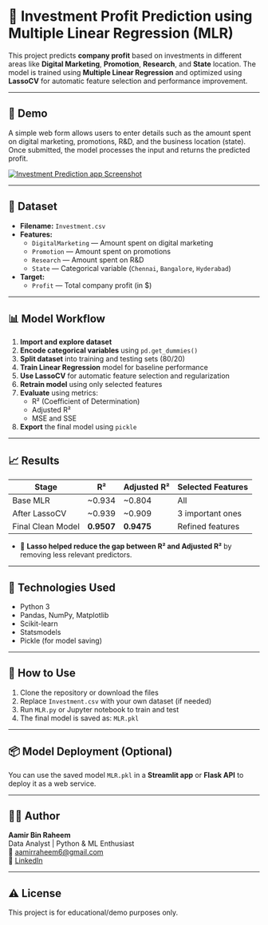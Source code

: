 
# 💼 Investment Profit Prediction using Multiple Linear Regression (MLR)

This project predicts **company profit** based on investments in different areas like **Digital Marketing**, **Promotion**, **Research**, and **State** location. The model is trained using **Multiple Linear Regression** and optimized using **LassoCV** for automatic feature selection and performance improvement.

---
## 🚀 Demo

A simple web form allows users to enter details such as the amount spent on digital marketing, promotions, R&D, and the business location (state). Once submitted, the model processes the input and returns the predicted profit.

[![Investment Prediction app Screenshot](MLR_app.png)](https://github.com/Aamir-Raheem/python_programming/blob/main/Investment%20Prediction/MLR%20app.png)


---

## 📁 Dataset

- **Filename:** `Investment.csv`
- **Features:**
  - `DigitalMarketing` — Amount spent on digital marketing
  - `Promotion` — Amount spent on promotions
  - `Research` — Amount spent on R&D
  - `State` — Categorical variable (`Chennai`, `Bangalore`, `Hyderabad`)
- **Target:**
  - `Profit` — Total company profit (in $)

---

## 📊 Model Workflow

1. **Import and explore dataset**
2. **Encode categorical variables** using `pd.get_dummies()`
3. **Split dataset** into training and testing sets (80/20)
4. **Train Linear Regression** model for baseline performance
5. **Use LassoCV** for automatic feature selection and regularization
6. **Retrain model** using only selected features
7. **Evaluate** using metrics:
   - R² (Coefficient of Determination)
   - Adjusted R²
   - MSE and SSE
8. **Export** the final model using `pickle`

---

## 📈 Results

| Stage             | R²           | Adjusted R²     | Selected Features |
|------------------|--------------|------------------|--------------------|
| Base MLR         | ~0.934       | ~0.804           | All                |
| After LassoCV    | ~0.939       | ~0.909           | 3 important ones   |
| Final Clean Model| **0.9507**   | **0.9475**       | Refined features   |

- 📌 **Lasso helped reduce the gap between R² and Adjusted R²** by removing less relevant predictors.

---

## 🧠 Technologies Used

- Python 3
- Pandas, NumPy, Matplotlib
- Scikit-learn
- Statsmodels
- Pickle (for model saving)

---

## 🚀 How to Use

1. Clone the repository or download the files
2. Replace `Investment.csv` with your own dataset (if needed)
3. Run `MLR.py` or Jupyter notebook to train and test
4. The final model is saved as: `MLR.pkl`

---

## 📦 Model Deployment (Optional)

You can use the saved model `MLR.pkl` in a **Streamlit app** or **Flask API** to deploy it as a web service.

---

## 👨‍💻 Author

**Aamir Bin Raheem**  
Data Analyst | Python & ML Enthusiast  
📧 aamirraheem6@gmail.com  
🔗 [LinkedIn](https://www.linkedin.com/in/aamir-raheem-a8b3541b3/)

---

## ⚠️ License

This project is for educational/demo purposes only.

